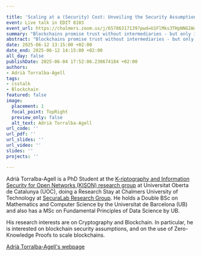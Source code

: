 ```yaml
---

title: 'Scaling at a (Security) Cost: Unveiling the Security Assumptions Behind Today’s Blockchain Layer 2 Scaling Solutions'
event: Live talk in EDIT 8103
event_url: https://chalmers.zoom.us/j/65786317139?pwd=U1FlMks3THpNNG1WaFRJNkJxQXdBQT09
summary: "Blockchains promise trust without intermediaries - but only if their security assumptions hold. \nTo push throughput from tens to thousands of transactions per second, the industry and market now leans towards Layer 2 (L2) solutions such as Payment Channel Networks, Optimistic Rollups, Zero-Knowledge Rollups, Validium and Volition.\n\nThis talk presents a concise tour of the first comprehensive taxonomy of those assumptions.\n"
abstract: "Blockchains promise trust without intermediaries - but only if their security assumptions hold. \nTo push throughput from tens to thousands of transactions per second, the industry and market now leans towards Layer 2 (L2) solutions such as Payment Channel Networks, Optimistic Rollups, Zero-Knowledge Rollups, Validium and Volition.\nEach provide with scalability, yet each quietly adds new security assumptions and/or trust assumptions.\n\nThis talk presents a concise tour of the first comprehensive taxonomy of those assumptions. In particular, we will:\n\n1. Revisit the baseline security assumptions of permissionless Layer 1 Blockchains.\n2. Review the inherited and additional security assumptions that Layer 2 Scaling Solutions put on top of the baseline ones.\n3. Compare how different L2 designs trade censorship-resistance, data availability and decentralisation for scalability.\n4. Offer a number of insights that practitioners can use to evaluate whether an L2’s threat model matches their risk tolerance.\n\nAttendees will leave with a sharper understanding of the hidden costs of “scaling solutions”, the questions to ask before integrating or investing, and a roadmap for research directions that could reclaim security without sacrificing performance.\n"
date: 2025-06-12 13:15:00 +02:00
date_end: 2025-06-12 14:15:00 +02:00
all_day: false
publishDate: 2025-06-04 17:52:06.230674184 +02:00
authors:
- Adrià Torralba-Agell
tags:
- csstalk
- Blockchain
featured: false
image:
  placement: 1
  focal_point: TopRight
  preview_only: false
  alt_text: Adrià Torralba-Agell
url_code: ''
url_pdf: ''
url_slides: ''
url_video: ''
slides: ''
projects: ''

---
```


Adrià Torralba-Agell is a PhD Student at the [K-riptography and Information Security for Open Networks (KISON) research group](https://recerca.uoc.edu/grupos/37397/detalle?lang=en) at Universitat Oberta de Catalunya (UOC), doing a Research Stay at Chalmers University of Technology at [SecuraLab Research Group](https://securalab.org/). 
He holds a Double BSc on Mathematics and Computer Science by the Universitat de Barcelona (UB) and also has a MSc on Fundamental Principles of Data Science by UB.

His research interests are on Cryptography and Blockchain. In particular, he is interested on blockchain security assumptions, and on the use of Zero-Knowledge Proofs to scale blockchains.

[Adrià Torralba-Agell's webpage](https://0xadriatorralba.github.io/)
